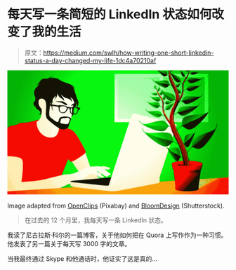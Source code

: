 # 每天写一条简短的 LinkedIn 状态如何改变了我的生活

> 原文：<https://medium.com/swlh/how-writing-one-short-linkedin-status-a-day-changed-my-life-1dc4a70210af>

![](img/ae461e568ebe4baaec939d593d8a3bc6.png)

Image adapted from [OpenClips](http://pixabay.com/en/seedling-potted-plant-sapling-plant-154735/) (Pixabay) and [BloomDesign](http://www.shutterstock.com/pic.mhtml?id=168445397&src=id) (Shutterstock).

> 在过去的 12 个月里，我每天写一条 LinkedIn 状态。

我读了尼古拉斯·科尔的一篇博客，关于他如何把在 Quora 上写作作为一种习惯。他发表了另一篇关于每天写 3000 字的文章。

当我最终通过 Skype 和他通话时，他证实了这是真的…